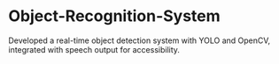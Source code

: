 # Object-Recognition-System
Developed a real-time object detection system with YOLO and OpenCV, integrated with speech output for accessibility.
